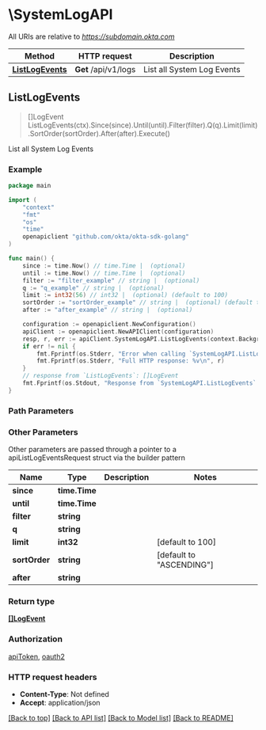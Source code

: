 # \SystemLogAPI

All URIs are relative to *https://subdomain.okta.com*

Method | HTTP request | Description
------------- | ------------- | -------------
[**ListLogEvents**](SystemLogAPI.md#ListLogEvents) | **Get** /api/v1/logs | List all System Log Events



## ListLogEvents

> []LogEvent ListLogEvents(ctx).Since(since).Until(until).Filter(filter).Q(q).Limit(limit).SortOrder(sortOrder).After(after).Execute()

List all System Log Events



### Example

```go
package main

import (
	"context"
	"fmt"
	"os"
    "time"
	openapiclient "github.com/okta/okta-sdk-golang"
)

func main() {
	since := time.Now() // time.Time |  (optional)
	until := time.Now() // time.Time |  (optional)
	filter := "filter_example" // string |  (optional)
	q := "q_example" // string |  (optional)
	limit := int32(56) // int32 |  (optional) (default to 100)
	sortOrder := "sortOrder_example" // string |  (optional) (default to "ASCENDING")
	after := "after_example" // string |  (optional)

	configuration := openapiclient.NewConfiguration()
	apiClient := openapiclient.NewAPIClient(configuration)
	resp, r, err := apiClient.SystemLogAPI.ListLogEvents(context.Background()).Since(since).Until(until).Filter(filter).Q(q).Limit(limit).SortOrder(sortOrder).After(after).Execute()
	if err != nil {
		fmt.Fprintf(os.Stderr, "Error when calling `SystemLogAPI.ListLogEvents``: %v\n", err)
		fmt.Fprintf(os.Stderr, "Full HTTP response: %v\n", r)
	}
	// response from `ListLogEvents`: []LogEvent
	fmt.Fprintf(os.Stdout, "Response from `SystemLogAPI.ListLogEvents`: %v\n", resp)
}
```

### Path Parameters



### Other Parameters

Other parameters are passed through a pointer to a apiListLogEventsRequest struct via the builder pattern


Name | Type | Description  | Notes
------------- | ------------- | ------------- | -------------
 **since** | **time.Time** |  | 
 **until** | **time.Time** |  | 
 **filter** | **string** |  | 
 **q** | **string** |  | 
 **limit** | **int32** |  | [default to 100]
 **sortOrder** | **string** |  | [default to &quot;ASCENDING&quot;]
 **after** | **string** |  | 

### Return type

[**[]LogEvent**](LogEvent.md)

### Authorization

[apiToken](../README.md#apiToken), [oauth2](../README.md#oauth2)

### HTTP request headers

- **Content-Type**: Not defined
- **Accept**: application/json

[[Back to top]](#) [[Back to API list]](../README.md#documentation-for-api-endpoints)
[[Back to Model list]](../README.md#documentation-for-models)
[[Back to README]](../README.md)

